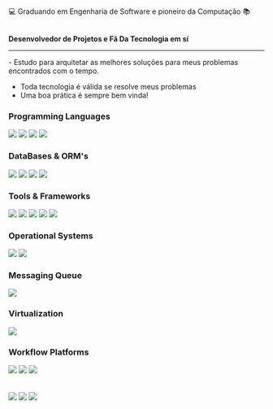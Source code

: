

<br><br>

  
  <p> 💻 Graduando em Engenharia de Software e pioneiro da Computação 📚 </p> <br> 
<strong> Desenvolvedor de Projetos e Fã Da Tecnologia em sí </strong>
  <hr>
  - Estudo para arquitetar as melhores soluções para meus problemas encontrados com o tempo.

  - Toda tecnologia é válida se resolve meus problemas
  - Uma boa prática é sempre bem vinda!
  
### Programming Languages
<div>
  <img src="https://img.shields.io/badge/Java-ED8B00?style=for-the-badge&logo=java&logoColor=white" />
  <img src="https://img.shields.io/badge/JavaScript-F7DF1E?style=for-the-badge&logo=javascript&logoColor=black">
  <img src="https://img.shields.io/badge/PHP-007ACC?style=for-the-badge&logo=PHP&logoColor=black">
  <img src="https://img.shields.io/badge/TypeScript-007ACC?style=for-the-badge&logo=typescript&logoColor=white">
</div>  
 
### DataBases & ORM's
<div>
 <img src="https://img.shields.io/badge/MYSQL-4479A1?style=for-the-badge&logo=mysql&logoColor=white">
 <img src="https://img.shields.io/badge/Microsoft%20SQL%20Server-CC2927?style=for-the-badge&logo=microsoft%20sql%20server&logoColor=white">
 <img src="https://img.shields.io/badge/PostgreSQL-316192?style=for-the-badge&logo=postgresql&logoColor=white">
 <img src="https://img.shields.io/badge/Hibernate-59666C?style=for-the-badge&logo=Hibernate&logoColor=white">
</div>

### Tools & Frameworks

<div>
  <img src="https://img.shields.io/badge/VUE.js-4FC08D?style=for-the-badge&logo=vue.js&logoColor=white">
  <img src="https://img.shields.io/badge/LARAVEL-EF4135?style=for-the-badge&logo=laravel&logoColor=white">
  <img src="https://img.shields.io/badge/Angular-DD0031?style=for-the-badge&logo=angular&logoColor=white">
  <img src="https://img.shields.io/badge/Spring-6DB33F?style=for-the-badge&logo=spring&logoColor=white"> 
  <img src="https://img.shields.io/badge/Bootstrap-563D7C?style=for-the-badge&logo=bootstrap&logoColor=white">
  
  </div>
  
### Operational Systems
<div>
  <img src="https://img.shields.io/badge/Linux-FCC624?style=for-the-badge&logo=linux&logoColor=black">
  <img src="https://img.shields.io/badge/Windows-0078D6?style=for-the-badge&logo=windows&logoColor=white">
  </div>

### Messaging Queue
<img src="https://img.shields.io/badge/RABBITMQ-61D0D5?style=for-the-badge&logo=rabbitmq&logoColor=white">

### Virtualization
<img src="https://img.shields.io/badge/DOCKER-2496ED?style=for-the-badge&logo=docker&logoColor=white">
  
### Workflow Platforms
<div>
  <img src="https://img.shields.io/badge/Jira-0052CC?style=for-the-badge&logo=Jira&logoColor=white">
  <img src="https://img.shields.io/badge/GIT-E44C30?style=for-the-badge&logo=git&logoColor=white">
  <img src="https://img.shields.io/badge/GITLAB-FCA121?style=for-the-badge&logo=gitlab&logoColor=white">
  
</div>
<br><br>

 <div> 
    <a href="https://instagram.com/douglasgmachado" target="_blank"><img src="https://img.shields.io/badge/-Instagram-%23E4405F?style=for-the-badge&logo=instagram&logoColor=white" target="_blank"></a>
 <a href="https://discord.com/channels/@Machado#2135" target="_blank"><img src="https://img.shields.io/badge/Discord-7289DA?style=for-the-badge&logo=discord&logoColor=white" target="_blank"></a> 
  <a href="https://www.linkedin.com/in/douglasgmachado" target="_blank"><img src="https://img.shields.io/badge/-LinkedIn-%230077B5?style=for-the-badge&logo=linkedin&logoColor=white" target="_blank"></a> 
 
 
</div>


